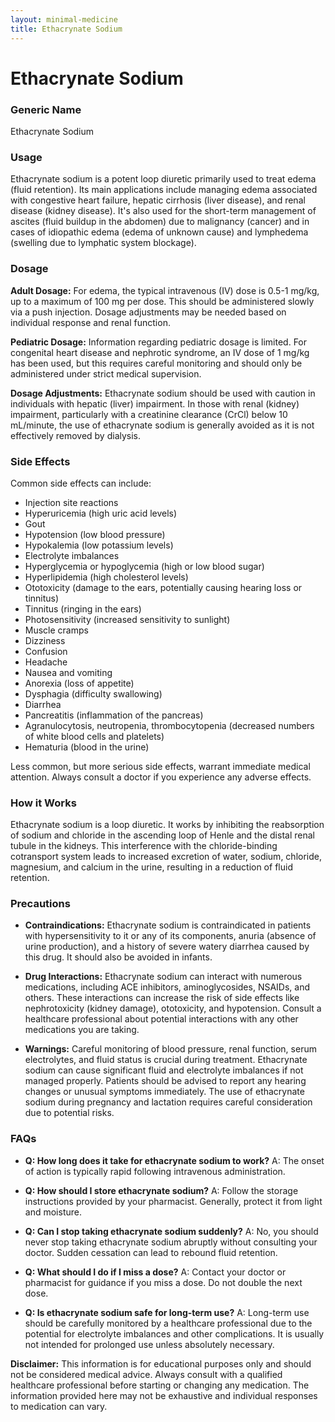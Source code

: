 ```yaml
---
layout: minimal-medicine
title: Ethacrynate Sodium
---
```


# Ethacrynate Sodium
### Generic Name
Ethacrynate Sodium

### Usage
Ethacrynate sodium is a potent loop diuretic primarily used to treat edema (fluid retention).  Its main applications include managing edema associated with congestive heart failure, hepatic cirrhosis (liver disease), and renal disease (kidney disease). It's also used for the short-term management of ascites (fluid buildup in the abdomen) due to malignancy (cancer) and in cases of idiopathic edema (edema of unknown cause) and lymphedema (swelling due to lymphatic system blockage).

### Dosage

**Adult Dosage:** For edema, the typical intravenous (IV) dose is 0.5-1 mg/kg, up to a maximum of 100 mg per dose.  This should be administered slowly via a push injection.  Dosage adjustments may be needed based on individual response and renal function.

**Pediatric Dosage:**  Information regarding pediatric dosage is limited. For congenital heart disease and nephrotic syndrome, an IV dose of 1 mg/kg has been used, but this requires careful monitoring and should only be administered under strict medical supervision.

**Dosage Adjustments:**  Ethacrynate sodium should be used with caution in individuals with hepatic (liver) impairment.  In those with renal (kidney) impairment, particularly with a creatinine clearance (CrCl) below 10 mL/minute, the use of ethacrynate sodium is generally avoided as it is not effectively removed by dialysis.

### Side Effects

Common side effects can include:

* Injection site reactions
* Hyperuricemia (high uric acid levels)
* Gout
* Hypotension (low blood pressure)
* Hypokalemia (low potassium levels)
* Electrolyte imbalances
* Hyperglycemia or hypoglycemia (high or low blood sugar)
* Hyperlipidemia (high cholesterol levels)
* Ototoxicity (damage to the ears, potentially causing hearing loss or tinnitus)
* Tinnitus (ringing in the ears)
* Photosensitivity (increased sensitivity to sunlight)
* Muscle cramps
* Dizziness
* Confusion
* Headache
* Nausea and vomiting
* Anorexia (loss of appetite)
* Dysphagia (difficulty swallowing)
* Diarrhea
* Pancreatitis (inflammation of the pancreas)
* Agranulocytosis, neutropenia, thrombocytopenia (decreased numbers of white blood cells and platelets)
* Hematuria (blood in the urine)

Less common, but more serious side effects, warrant immediate medical attention.  Always consult a doctor if you experience any adverse effects.

### How it Works

Ethacrynate sodium is a loop diuretic. It works by inhibiting the reabsorption of sodium and chloride in the ascending loop of Henle and the distal renal tubule in the kidneys.  This interference with the chloride-binding cotransport system leads to increased excretion of water, sodium, chloride, magnesium, and calcium in the urine, resulting in a reduction of fluid retention.

### Precautions

* **Contraindications:** Ethacrynate sodium is contraindicated in patients with hypersensitivity to it or any of its components, anuria (absence of urine production), and a history of severe watery diarrhea caused by this drug.  It should also be avoided in infants.

* **Drug Interactions:** Ethacrynate sodium can interact with numerous medications, including ACE inhibitors, aminoglycosides, NSAIDs, and others.  These interactions can increase the risk of side effects like nephrotoxicity (kidney damage), ototoxicity, and hypotension. Consult a healthcare professional about potential interactions with any other medications you are taking.

* **Warnings:**  Careful monitoring of blood pressure, renal function, serum electrolytes, and fluid status is crucial during treatment.  Ethacrynate sodium can cause significant fluid and electrolyte imbalances if not managed properly.  Patients should be advised to report any hearing changes or unusual symptoms immediately.  The use of ethacrynate sodium during pregnancy and lactation requires careful consideration due to potential risks.


### FAQs

* **Q: How long does it take for ethacrynate sodium to work?** A: The onset of action is typically rapid following intravenous administration.

* **Q: How should I store ethacrynate sodium?** A: Follow the storage instructions provided by your pharmacist. Generally, protect it from light and moisture.

* **Q: Can I stop taking ethacrynate sodium suddenly?** A: No, you should never stop taking ethacrynate sodium abruptly without consulting your doctor.  Sudden cessation can lead to rebound fluid retention.

* **Q: What should I do if I miss a dose?** A:  Contact your doctor or pharmacist for guidance if you miss a dose.  Do not double the next dose.

* **Q: Is ethacrynate sodium safe for long-term use?** A:  Long-term use should be carefully monitored by a healthcare professional due to the potential for electrolyte imbalances and other complications.  It is usually not intended for prolonged use unless absolutely necessary.

**Disclaimer:** This information is for educational purposes only and should not be considered medical advice. Always consult with a qualified healthcare professional before starting or changing any medication.  The information provided here may not be exhaustive and individual responses to medication can vary.
